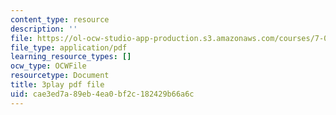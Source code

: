 ```yaml
---
content_type: resource
description: ''
file: https://ol-ocw-studio-app-production.s3.amazonaws.com/courses/7-01sc-fundamentals-of-biology-fall-2011/cae3ed7a89eb4ea0bf2c182429b66a6c_TnpCMgtDPgk.pdf
file_type: application/pdf
learning_resource_types: []
ocw_type: OCWFile
resourcetype: Document
title: 3play pdf file
uid: cae3ed7a-89eb-4ea0-bf2c-182429b66a6c
---
```

